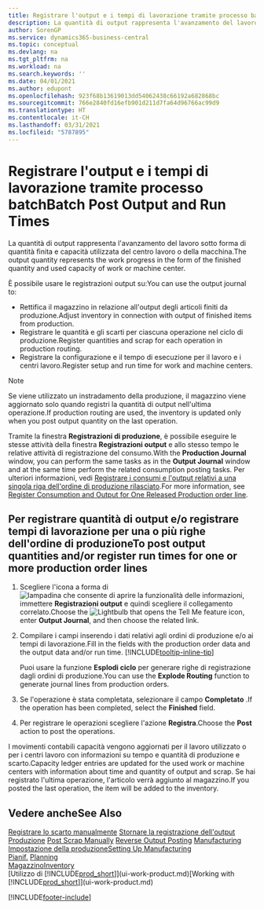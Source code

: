 ```yaml
---
title: Registrare l'output e i tempi di lavorazione tramite processo batch
description: La quantità di output rappresenta l'avanzamento del lavoro sotto forma di quantità finita e capacità utilizzata del centro lavoro o della macchina.
author: SorenGP
ms.service: dynamics365-business-central
ms.topic: conceptual
ms.devlang: na
ms.tgt_pltfrm: na
ms.workload: na
ms.search.keywords: ''
ms.date: 04/01/2021
ms.author: edupont
ms.openlocfilehash: 923f68b13619013dd54062438c66192a682868bc
ms.sourcegitcommit: 766e2840fd16efb901d211d7fa64d96766ac99d9
ms.translationtype: HT
ms.contentlocale: it-CH
ms.lasthandoff: 03/31/2021
ms.locfileid: "5787895"
---
```

# <a name="batch-post-output-and-run-times"></a><span data-ttu-id="1afe2-103">Registrare l'output e i tempi di lavorazione tramite processo batch</span><span class="sxs-lookup"><span data-stu-id="1afe2-103">Batch Post Output and Run Times</span></span>
<span data-ttu-id="1afe2-104">La quantità di output rappresenta l'avanzamento del lavoro sotto forma di quantità finita e capacità utilizzata del centro lavoro o della macchina.</span><span class="sxs-lookup"><span data-stu-id="1afe2-104">The output quantity represents the work progress in the form of the finished quantity and used capacity of work or machine center.</span></span>

<span data-ttu-id="1afe2-105">È possibile usare le registrazioni output su:</span><span class="sxs-lookup"><span data-stu-id="1afe2-105">You can use the output journal to:</span></span>
*  <span data-ttu-id="1afe2-106">Rettifica il magazzino in relazione all'output degli articoli finiti da produzione.</span><span class="sxs-lookup"><span data-stu-id="1afe2-106">Adjust inventory in connection with output of finished items from production.</span></span>
*  <span data-ttu-id="1afe2-107">Registrare le quantità e gli scarti per ciascuna operazione nel ciclo di produzione.</span><span class="sxs-lookup"><span data-stu-id="1afe2-107">Register quantities and scrap for each operation in production routing.</span></span>
*  <span data-ttu-id="1afe2-108">Registrare la configurazione e il tempo di esecuzione per il lavoro e i centri lavoro.</span><span class="sxs-lookup"><span data-stu-id="1afe2-108">Register setup and run time for work and machine centers.</span></span>

> [!NOTE]
> <span data-ttu-id="1afe2-109">Se viene utilizzato un instradamento della produzione, il magazzino viene aggiornato solo quando registri la quantità di output nell'ultima operazione.</span><span class="sxs-lookup"><span data-stu-id="1afe2-109">If production routing are used, the inventory is updated only when you post output quantity on the last operation.</span></span>

<span data-ttu-id="1afe2-110">Tramite la finestra **Registrazioni di produzione**, è possibile eseguire le stesse attività della finestra **Registrazioni output** e allo stesso tempo le relative attività di registrazione del consumo.</span><span class="sxs-lookup"><span data-stu-id="1afe2-110">With the **Production Journal** window, you can perform the same tasks as in the **Output Journal** window and at the same time perform the related consumption posting tasks.</span></span> <span data-ttu-id="1afe2-111">Per ulteriori informazioni, vedi [Registrare i consumi e l'output relativi a una singola riga dell'ordine di produzione rilasciato](production-how-to-register-consumption-and-output.md).</span><span class="sxs-lookup"><span data-stu-id="1afe2-111">For more information, see [Register Consumption and Output for One Released Production order line](production-how-to-register-consumption-and-output.md).</span></span>

## <a name="to-post-output-quantities-andor-register-run-times-for-one-or-more-production-order-lines"></a><span data-ttu-id="1afe2-112">Per registrare quantità di output e/o registrare tempi di lavorazione per una o più righe dell'ordine di produzione</span><span class="sxs-lookup"><span data-stu-id="1afe2-112">To post output quantities and/or register run times for one or more production order lines</span></span>
1. <span data-ttu-id="1afe2-113">Scegliere l'icona a forma di ![lampadina che consente di aprire la funzionalità delle informazioni](media/ui-search/search_small.png "Informazioni sull'operazione che si desidera eseguire"), immettere **Registrazioni output** e quindi scegliere il collegamento correlato.</span><span class="sxs-lookup"><span data-stu-id="1afe2-113">Choose the ![Lightbulb that opens the Tell Me feature](media/ui-search/search_small.png "Tell me what you want to do") icon, enter **Output Journal**, and then choose the related link.</span></span>  
2. <span data-ttu-id="1afe2-114">Compilare i campi inserendo i dati relativi agli ordini di produzione e/o ai tempi di lavorazione.</span><span class="sxs-lookup"><span data-stu-id="1afe2-114">Fill in the fields with the production order data and the output data and/or run time.</span></span> [!INCLUDE[tooltip-inline-tip](includes/tooltip-inline-tip_md.md)]
  
    <span data-ttu-id="1afe2-115">Puoi usare la funzione **Esplodi ciclo** per generare righe di registrazione dagli ordini di produzione.</span><span class="sxs-lookup"><span data-stu-id="1afe2-115">You can use the **Explode Routing** function to generate journal lines from production orders.</span></span>
  
4. <span data-ttu-id="1afe2-116">Se l'operazione è stata completata, selezionare il campo **Completato** .</span><span class="sxs-lookup"><span data-stu-id="1afe2-116">If the operation has been completed, select the **Finished** field.</span></span>  
5. <span data-ttu-id="1afe2-117">Per registrare le operazioni scegliere l'azione **Registra**.</span><span class="sxs-lookup"><span data-stu-id="1afe2-117">Choose the **Post** action to post the operations.</span></span> 
 
<span data-ttu-id="1afe2-118">I movimenti contabili capacità vengono aggiornati per il lavoro utilizzato o per i centri lavoro con informazioni su tempo e quantità di produzione e scarto.</span><span class="sxs-lookup"><span data-stu-id="1afe2-118">Capacity ledger entries are updated for the used work or machine centers with information about time and quantity of output and scrap.</span></span> <span data-ttu-id="1afe2-119">Se hai registrato l'ultima operazione, l'articolo verrà aggiunto al magazzino.</span><span class="sxs-lookup"><span data-stu-id="1afe2-119">If you posted the last operation, the item will be added to the inventory.</span></span> 

## <a name="see-also"></a><span data-ttu-id="1afe2-120">Vedere anche</span><span class="sxs-lookup"><span data-stu-id="1afe2-120">See Also</span></span>  
<span data-ttu-id="1afe2-121">[Registrare lo scarto manualmente](production-how-to-post-scrap.md)
[Stornare la registrazione dell'output](production-how-to-reverse-output-posting.md)
[Produzione](production-manage-manufacturing.md)  </span><span class="sxs-lookup"><span data-stu-id="1afe2-121">[Post Scrap Manually](production-how-to-post-scrap.md)
[Reverse Output Posting](production-how-to-reverse-output-posting.md)
[Manufacturing](production-manage-manufacturing.md)  </span></span>  
[<span data-ttu-id="1afe2-122">Impostazione della produzione</span><span class="sxs-lookup"><span data-stu-id="1afe2-122">Setting Up Manufacturing</span></span>](production-configure-production-processes.md)  
<span data-ttu-id="1afe2-123">[Pianif.](production-planning.md)    </span><span class="sxs-lookup"><span data-stu-id="1afe2-123">[Planning](production-planning.md)    </span></span>  
[<span data-ttu-id="1afe2-124">Magazzino</span><span class="sxs-lookup"><span data-stu-id="1afe2-124">Inventory</span></span>](inventory-manage-inventory.md)  
<span data-ttu-id="1afe2-125">[Utilizzo di [!INCLUDE[prod_short](includes/prod_short.md)]](ui-work-product.md)</span><span class="sxs-lookup"><span data-stu-id="1afe2-125">[Working with [!INCLUDE[prod_short](includes/prod_short.md)]](ui-work-product.md)</span></span>


[!INCLUDE[footer-include](includes/footer-banner.md)]
